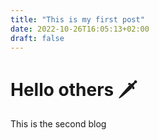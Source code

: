 ```yaml
---
title: "This is my first post"
date: 2022-10-26T16:05:13+02:00
draft: false
---
```

# Hello others 🗡 

This is the second blog